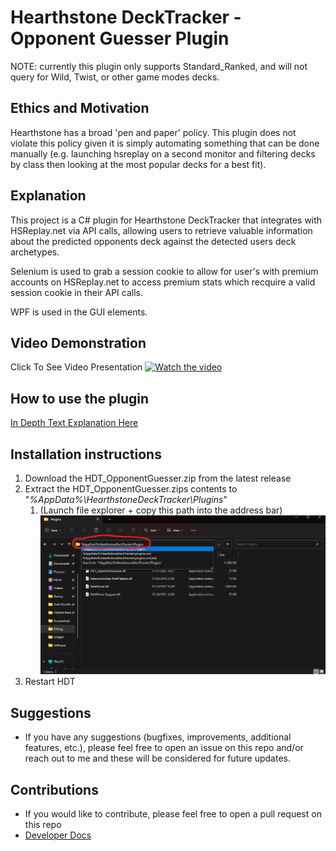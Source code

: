 # Hearthstone DeckTracker - Opponent Guesser Plugin

NOTE: currently this plugin only supports Standard_Ranked, and will not query for Wild, Twist, or other game modes decks.

## Ethics and Motivation

Hearthstone has a broad 'pen and paper' policy. This plugin does not violate this policy given it is simply automating something that can be done manually (e.g. launching hsreplay on a second monitor and filtering decks by class then looking at the most popular decks for a best fit).

## Explanation

This project is a C# plugin for Hearthstone DeckTracker that integrates with HSReplay.net via API calls, allowing users to retrieve valuable information about the predicted opponents deck against the detected users deck archetypes.

Selenium is used to grab a session cookie to allow for user's with premium accounts on HSReplay.net to access premium stats which recquire a valid session cookie in their API calls. 

WPF is used in the GUI elements.

## Video Demonstration

Click To See Video Presentation
[![Watch the video](https://img.youtube.com/vi/E7a-nlvYjV0/maxresdefault.jpg)](https://www.youtube.com/watch?v=E7a-nlvYjV0)
## How to use the plugin

[In Depth Text Explanation Here](./Documents/Manual.md)



## Installation instructions

1. Download the HDT_OpponentGuesser.zip from the latest release
2. Extract the HDT_OpponentGuesser.zips contents to "*%AppData%\HearthstoneDeckTracker\Plugins*"
   1. (Launch file explorer + copy this path into the address bar)
   ![image](./Documents/Images/PluginsFolder.png)
3. Restart HDT

## Suggestions

- If you have any suggestions (bugfixes, improvements, additional features, etc.), please feel free to open an issue on this repo and/or reach out to me and these will be considered for future updates.

## Contributions

- If you would like to contribute, please feel free to open a pull request on this repo
- [Developer Docs](./Documents/DeveloperDocs.md)
